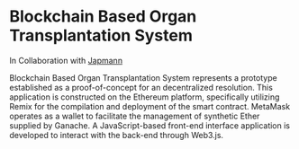 # Blockchain Based Organ Transplantation System

In Collaboration with [Japmann](https://github.com/iamansingh0)

Blockchain Based Organ Transplantation System represents a prototype established as a proof-of-concept for an decentralized resolution. This application is constructed on the Ethereum platform, specifically utilizing Remix for the compilation and deployment of the smart contract. MetaMask operates as a wallet to facilitate the management of synthetic Ether supplied by Ganache. A JavaScript-based front-end interface application is developed to interact with the back-end through Web3.js.


